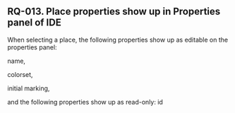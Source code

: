 ## RQ-013. Place properties show up in Properties panel of IDE

When selecting a place, the following properties show up as editable on the properties panel: 

name, 

colorset, 

initial marking, 

and the following properties show up as read-only: id